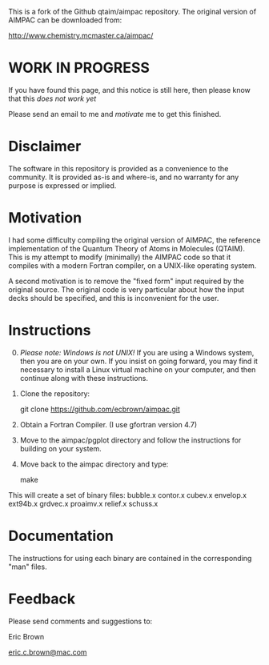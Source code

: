 This is a fork of the Github qtaim/aimpac repository. The original version of AIMPAC can be downloaded from:

<http://www.chemistry.mcmaster.ca/aimpac/>

WORK IN PROGRESS
================

If you have found this page, and this notice is still here, then please know that this *does not work yet*

Please send an email to me and *motivate* me to get this finished.

Disclaimer
==========

The software in this repository is provided as a convenience to the
community. It is provided as-is and where-is, and no warranty for any
purpose is expressed or implied.

Motivation
==========

I had some difficulty compiling the original version of AIMPAC, the
reference implementation of the Quantum Theory of Atoms in Molecules
(QTAIM). This is my attempt to modify (minimally) the AIMPAC code so
that it compiles with a modern Fortran compiler, on a UNIX-like
operating system. 

A second motivation is to remove the "fixed form" input required by
the original source. The original code is very particular about how
the input decks should be specified, and this is inconvenient for the
user.

Instructions
============

0. *Please note: Windows is not UNIX!* If you are using a Windows
system, then you are on your own.  If you insist on going forward, you
may find it necessary to install a Linux virtual machine on your
computer, and then continue along with these instructions.

1. Clone the repository:

    git clone https://github.com/ecbrown/aimpac.git

2. Obtain a Fortran Compiler.  (I use gfortran version 4.7)

3. Move to the aimpac/pgplot directory and follow the instructions for building on your system.

4. Move back to the aimpac directory and type:

    make

This will create a set of binary files:
    bubble.x
    contor.x
    cubev.x
    envelop.x
    ext94b.x
    grdvec.x
    proaimv.x
    relief.x
    schuss.x


Documentation
=============

The instructions for using each binary are contained in the
corresponding "man" files.

Feedback
========

Please send comments and suggestions to:

Eric Brown

<eric.c.brown@mac.com>

